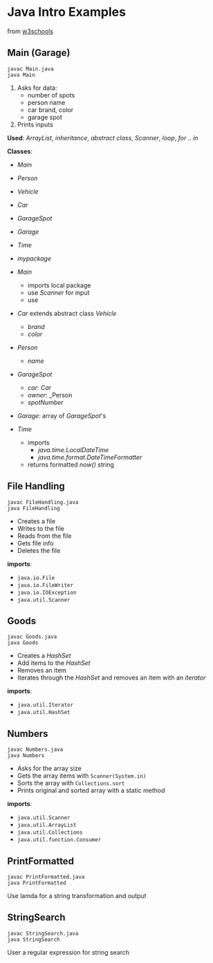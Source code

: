 # Java Intro Examples

from [w3schools](https://www.w3schools.com/java/)

## Main (Garage)

```
javac Main.java
java Main
```

1. Asks for data:
    - number of spots
    - person name
    - car brand, color
    - garage spot
2. Prints inputs

**Used**: _ArrayList_, _inheritance_, _abstract class_, _Scanner_, _loop_, _for .. in_

**Classes**: 

- _Main_
- _Person_
- _Vehicle_
- _Car_
- _GarageSpot_
- _Garage_
- _Time_
- _mypackage_

- _Main_
    - imports local package
    - use _Scanner_ for input
    - use
- _Car_ extends abstract class _Vehicle_
    - _brand_
    - _color_
- _Person_
    - _name_
- _GarageSpot_
    - _car_: _Car_
    - _owner_: _Person
    - _spotNumber_
- _Garage_: array of _GarageSpot_'s 
- _Time_
    - imports
        - _java.time.LocalDateTime_
        - _java.time.format.DateTimeFormatter_
    - returns formatted _now()_ string

## File Handling

```
javac FileHandling.java
java FileHandling
```

- Creates a file
- Writes to the file
- Reads from the file
- Gets file info
- Deletes the file

**imports**:

- `java.io.File`
- `java.io.FileWriter`
- `java.io.IOException`
- `java.util.Scanner`

## Goods

```
javac Goods.java
java Goods
```

- Creates a _HashSet_
- Add items to the _HashSet_
- Removes an item
- Iterates through the _HashSet_ and removes an item with an _iterator_

**imports**:

- `java.util.Iterator`
- `java.util.HashSet`

## Numbers

```
javac Numbers.java
java Numbers
```

- Asks for the array size
- Gets the array items with `Scanner(System.in)`
- Sorts the array with `Collections.sort`
- Prints original and sorted array with a static method

**imports**:

- `java.util.Scanner`
- `java.util.ArrayList`
- `java.util.Collections`
- `java.util.function.Consumer`

## PrintFormatted

```
javac PrintFormatted.java
java PrintFormatted
```

Use lamda for a string transformation and output

## StringSearch

```
javac StringSearch.java
java StringSearch
```

User a regular expression for string search

